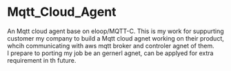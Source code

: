 # Mqtt_Cloud_Agent
An Mqtt cloud agent base on eloop/MQTT-C.
This is my work for suppurting customer my company to build a Mqtt cloud agnet working on their product, whcih communicating with aws mqtt broker and controler agnet of them.  
I prepare to porting my job be an gernerl agnet, can be applyed for extra requirement in th future. 
